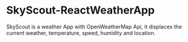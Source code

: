 # SkyScout-ReactWeatherApp
SkyScout is a weather App with OpenWeatherMap Api, it displaces the current weather, temperature, speed, humidity and location.
